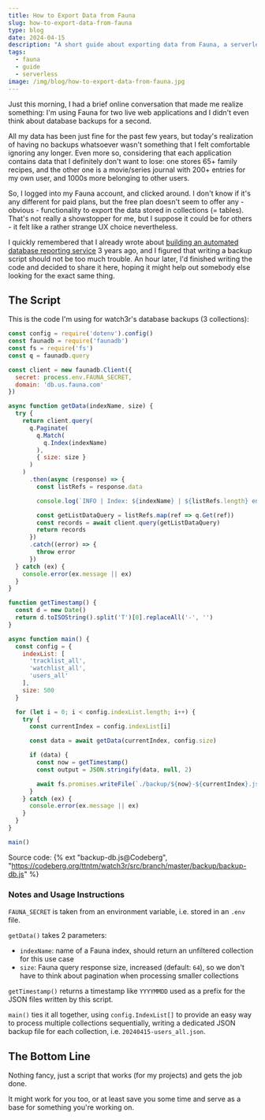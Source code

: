 ```yaml
---
title: How to Export Data from Fauna
slug: how-to-export-data-from-fauna
type: blog
date: 2024-04-15
description: "A short guide about exporting data from Fauna, a serverless database. Example use case: a Node.js script for database backups."
tags:
  - fauna
  - guide
  - serverless
image: /img/blog/how-to-export-data-from-fauna.jpg
---
```


Just this morning, I had a brief online conversation that made me realize something: I'm using Fauna for two live web applications and I didn't even think about database backups for a second.

All my data has been just fine for the past few years, but today's realization of having no backups whatsoever wasn't something that I felt comfortable ignoring any longer. Even more so, considering that each application contains data that I definitely don't want to lose: one stores 65+ family recipes, and the other one is a movie/series journal with 200+ entries for my own user, and 1000s more belonging to other users.

So, I logged into my Fauna account, and clicked around. I don't know if it's any different for paid plans, but the free plan doesn't seem to offer any - obvious - functionality to export the data stored in collections (= tables). That's not really a showstopper for me, but I suppose it could be for others - it felt like a rather strange UX choice nevertheless.

I quickly remembered that I already wrote about [building an automated database reporting service](/blog/track-fauna-metrics-google-sheets) 3 years ago, and I figured that writing a backup script should not be too much trouble. An hour later, I'd finished writing the code and decided to share it here, hoping it might help out somebody else looking for the exact same thing.

## The Script

This is the code I'm using for watch3r's database backups (3 collections):

```js
const config = require('dotenv').config()
const faunadb = require('faunadb')
const fs = require('fs')
const q = faunadb.query

const client = new faunadb.Client({
  secret: process.env.FAUNA_SECRET,
  domain: 'db.us.fauna.com'
})

async function getData(indexName, size) {
  try {
    return client.query(
      q.Paginate(
        q.Match(
          q.Index(indexName)
        ),
        { size: size }
      )
    )
      .then(async (response) => {
        const listRefs = response.data

        console.log(`INFO | Index: ${indexName} | ${listRefs.length} entries found`)

        const getListDataQuery = listRefs.map(ref => q.Get(ref))
        const records = await client.query(getListDataQuery)
        return records
      })
      .catch((error) => {
        throw error
      })
  } catch (ex) {
    console.error(ex.message || ex)
  }
}

function getTimestamp() {
  const d = new Date()
  return d.toISOString().split('T')[0].replaceAll('-', '')
}

async function main() {
  const config = {
    indexList: [
      'tracklist_all',
      'watchlist_all',
      'users_all'
    ],
    size: 500
  }

  for (let i = 0; i < config.indexList.length; i++) {
    try {
      const currentIndex = config.indexList[i]

      const data = await getData(currentIndex, config.size)

      if (data) {
        const now = getTimestamp()
        const output = JSON.stringify(data, null, 2)

        await fs.promises.writeFile(`./backup/${now}-${currentIndex}.json`, output)
      }
    } catch (ex) {
      console.error(ex.message || ex)
    }
  }
}

main()
```

Source code: {% ext "backup-db.js@Codeberg", "https://codeberg.org/ttntm/watch3r/src/branch/master/backup/backup-db.js" %}

### Notes and Usage Instructions

`FAUNA_SECRET` is taken from an environment variable, i.e. stored in an `.env` file.

`getData()` takes 2 parameters:

- `indexName`: name of a Fauna index, should return an unfiltered collection for this use case
- `size`: Fauna query response size, increased (default: `64`), so we don't have to think about pagination when processing smaller collections

`getTimestamp()` returns a timestamp like `YYYYMMDD` used as a prefix for the JSON files written by this script.

`main()` ties it all together, using `config.IndexList[]` to provide an easy way to process multiple collections sequentially, writing a dedicated JSON backup file for each collection, i.e. `20240415-users_all.json`.

## The Bottom Line

Nothing fancy, just a script that works (for my projects) and gets the job done.

It might work for you too, or at least save you some time and serve as a base for something you're working on.
